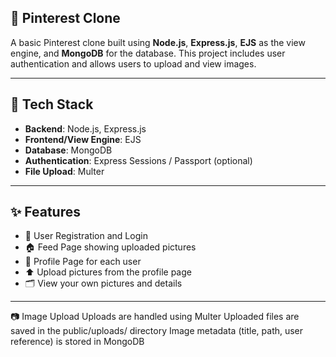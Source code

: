 ## 📌 Pinterest Clone

A basic Pinterest clone built using **Node.js**, **Express.js**, **EJS** as the view engine, and **MongoDB** for the database.
This project includes user authentication and allows users to upload and view images.

---
## 🔧 Tech Stack

- **Backend**: Node.js, Express.js
- **Frontend/View Engine**: EJS
- **Database**: MongoDB
- **Authentication**: Express Sessions / Passport (optional)
- **File Upload**: Multer

---
## ✨ Features

- 🔐 User Registration and Login
- 🏠 Feed Page showing uploaded pictures
- 👤 Profile Page for each user
- ⬆️ Upload pictures from the profile page
- 🗂️ View your own pictures and details

---
📷 Image Upload
Uploads are handled using Multer
Uploaded files are saved in the public/uploads/ directory
Image metadata (title, path, user reference) is stored in MongoDB



